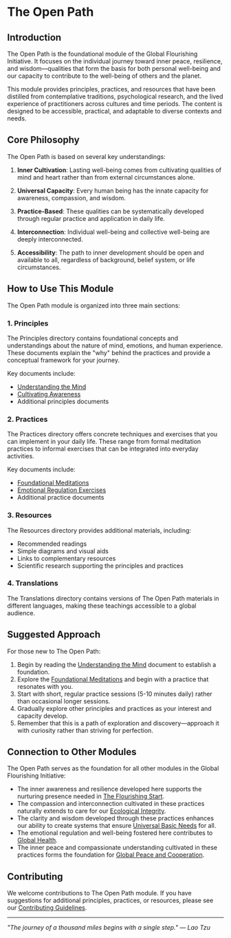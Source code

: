 # The Open Path

## Introduction

The Open Path is the foundational module of the Global Flourishing Initiative. It focuses on the individual journey toward inner peace, resilience, and wisdom—qualities that form the basis for both personal well-being and our capacity to contribute to the well-being of others and the planet.

This module provides principles, practices, and resources that have been distilled from contemplative traditions, psychological research, and the lived experience of practitioners across cultures and time periods. The content is designed to be accessible, practical, and adaptable to diverse contexts and needs.

## Core Philosophy

The Open Path is based on several key understandings:

1. **Inner Cultivation**: Lasting well-being comes from cultivating qualities of mind and heart rather than from external circumstances alone.

2. **Universal Capacity**: Every human being has the innate capacity for awareness, compassion, and wisdom.

3. **Practice-Based**: These qualities can be systematically developed through regular practice and application in daily life.

4. **Interconnection**: Individual well-being and collective well-being are deeply interconnected.

5. **Accessibility**: The path to inner development should be open and available to all, regardless of background, belief system, or life circumstances.

## How to Use This Module

The Open Path module is organized into three main sections:

### 1. Principles

The Principles directory contains foundational concepts and understandings about the nature of mind, emotions, and human experience. These documents explain the "why" behind the practices and provide a conceptual framework for your journey.

Key documents include:
- [Understanding the Mind](Principles/01_UnderstandingTheMind.md)
- [Cultivating Awareness](Principles/02_CultivatingAwareness.md)
- Additional principles documents

### 2. Practices

The Practices directory offers concrete techniques and exercises that you can implement in your daily life. These range from formal meditation practices to informal exercises that can be integrated into everyday activities.

Key documents include:
- [Foundational Meditations](Practices/01_FoundationalMeditations.md)
- [Emotional Regulation Exercises](Practices/02_EmotionalRegulationExercises.md)
- Additional practice documents

### 3. Resources

The Resources directory provides additional materials, including:
- Recommended readings
- Simple diagrams and visual aids
- Links to complementary resources
- Scientific research supporting the principles and practices

### 4. Translations

The Translations directory contains versions of The Open Path materials in different languages, making these teachings accessible to a global audience.

## Suggested Approach

For those new to The Open Path:

1. Begin by reading the [Understanding the Mind](Principles/01_UnderstandingTheMind.md) document to establish a foundation.
2. Explore the [Foundational Meditations](Practices/01_FoundationalMeditations.md) and begin with a practice that resonates with you.
3. Start with short, regular practice sessions (5-10 minutes daily) rather than occasional longer sessions.
4. Gradually explore other principles and practices as your interest and capacity develop.
5. Remember that this is a path of exploration and discovery—approach it with curiosity rather than striving for perfection.

## Connection to Other Modules

The Open Path serves as the foundation for all other modules in the Global Flourishing Initiative:

- The inner awareness and resilience developed here supports the nurturing presence needed in [The Flourishing Start](../TheFlourishingStart/).
- The compassion and interconnection cultivated in these practices naturally extends to care for our [Ecological Integrity](../EcologicalIntegrity/).
- The clarity and wisdom developed through these practices enhances our ability to create systems that ensure [Universal Basic Needs](../UniversalBasicNeeds/) for all.
- The emotional regulation and well-being fostered here contributes to [Global Health](../GlobalHealth_DiseaseEradication/).
- The inner peace and compassionate understanding cultivated in these practices forms the foundation for [Global Peace and Cooperation](../GlobalPeace_Cooperation/).

## Contributing

We welcome contributions to The Open Path module. If you have suggestions for additional principles, practices, or resources, please see our [Contributing Guidelines](/contributing).

---

*"The journey of a thousand miles begins with a single step." — Lao Tzu*
